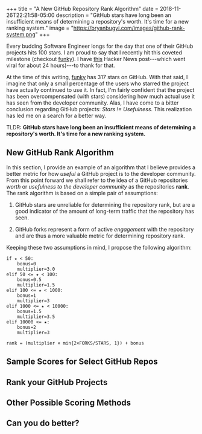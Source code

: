 +++
title = "A New GitHub Repository Rank Algorithm"
date = 2018-11-26T22:21:58-05:00
description = "GitHub stars have long been an insufficient means of determining a repository's worth. It's time for a new ranking system."
image = "https://bryanbugyi.com/images/github-rank-system.png"
+++

Every budding Software Engineer longs for the day that one of their GitHub projects hits 100 stars. I am proud to say that I recently hit this coveted milestone (checkout [funky]). I have [this][HN] Hacker News post---which went viral for about 24 hours)---to thank for that.

At the time of this writing, [funky] has 317 stars on GitHub. With that said, I imagine that only a small percentage of the users who starred the project have actually continued to use it. In fact, I'm fairly confident that the project has been overcompensated (with stars) considering how much actual use it has seen from the developer community. Alas, I have come to a bitter conclusion regarding GitHub projects: *Stars != Usefulness*. This realization has led me on a search for a better way.

TLDR: **GitHub stars have long been an insufficient means of determining a repository's worth. It's time for a new ranking system.**

## New GitHub Rank Algorithm

In this section, I provide an example of an algorithm that I believe provides a better metric for how *useful* a GitHub project is to the developer community. From this point forward we shall refer to the idea of a GitHub repositories *worth* or *usefulness to the developer community* as the repositories **rank**. The rank algorithm is based on a simple pair of assumptions:

1) GitHub stars are unreliable for determining the repository rank, but are a good indicator of the amount of long-term traffic that the repository has seen.

2) GitHub forks represent a form of active *engagement* with the repository and are thus a more valuable metric for determining repository rank.

Keeping these two assumptions in mind, I propose the following algorithm:

```
if ★ < 50:
    bonus=0
    multiplier=3.0
elif 50 <= ★ < 100:
    bonus=0.5
    multiplier=1.5
elif 100 <= ★ < 1000:
    bonus=1
    multiplier=3
elif 1000 <= ★ < 10000:
    bonus=1.5
    multiplier=3.5
elif 10000 <= ★:
    bonus=2
    multiplier=3

rank = (multiplier × min{2×FORKS/STARS, 1}) + bonus
```

## Sample Scores for Select GitHub Repos

## Rank your GitHub Projects

## Other Possible Scoring Methods

## Can you do better?

[funky]: https://github.com/bbugyi200/funky
[HN]: https://news.ycombinator.com/item?id=18486191
